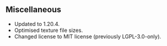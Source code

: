 ## Miscellaneous
- Updated to 1.20.4.
- Optimised texture file sizes.
- Changed license to MIT license (previously LGPL-3.0-only).
